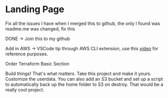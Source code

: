 # Landing Page

Fix all the issues I have when I merged this to github, the only I found was readme.me was changed, fix this

DONE -> Join this to my github



Add in AWS -> VSCode tip through AWS CLI extension, use this [video](https://www.youtube.com/watch?v=ThlynejTCWE\&list=PL5\_Rrj9tYQAlgX9bTzlTN0WzU67ZeoSi\_\&index=3) for reference purposes.

Order Terraform Basic Section

Build things! That's what matters. Take this project and make it yours. Customize the userdata. You can also add an S3 bucket and set up a script to automatically back up the home folder to S3 on destroy. That would be a really cool project.
